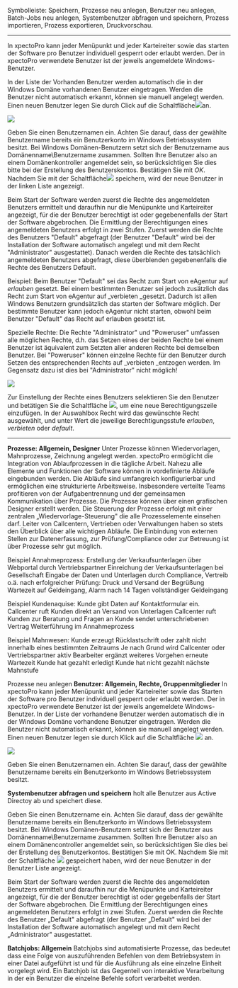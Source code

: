 
Symbolleiste: Speichern, Prozesse neu anlegen, Benutzer neu anlegen, Batch-Jobs neu anlegen, Systembenutzer abfragen und speichern, Prozess importieren, Prozess exportieren, Druckvorschau.

----------


In xpectoPro kann jeder Menüpunkt und jeder Karteireiter sowie das starten der Software pro Benutzer individuell gesperrt oder erlaubt werden. Der in xpectoPro verwendete Benutzer ist der jeweils angemeldete Windows-Benutzer.

In der Liste der Vorhanden Benutzer werden automatisch die in der Windows Domäne vorhandenen Benutzer eingetragen. Werden die Benutzer nicht automatisch erkannt, können sie manuell angelegt werden. Einen neuen Benutzer legen Sie durch Click auf die Schaltfläche![](http://xpecto.github.io/docs/img/img211.png)an.

![](http://xpecto.github.io/docs/img/img212.png)

Geben Sie einen Benutzernamen ein. Achten Sie darauf, dass der gewählte Benutzername bereits ein Benutzerkonto im Windows Betriebssystem besitzt. Bei Windows Domänen-Benutzern setzt sich der Benutzername aus Domänenname\Benutzername zusammen. Sollten Ihre Benutzer also an einem Domänenkontroller angemeldet sein, so berücksichtigen Sie dies bitte bei der Erstellung des Benutzerskontos. Bestätigen Sie mit _OK_.
Nachdem Sie mit der Schaltfläche![](http://xpecto.github.io/docs/img/img013.png) speichern, wird der neue Benutzer in der linken Liste angezeigt.

Beim Start der Software werden zuerst die Rechte des angemeldeten Benutzers ermittelt und daraufhin nur die Menüpunkte und Karteireiter angezeigt, für die der Benutzer berechtigt ist oder gegebenenfalls der Start der Software abgebrochen. Die Ermittlung der Berechtigungen eines angemeldeten Benutzers erfolgt in zwei Stufen. Zuerst werden die Rechte des Benutzers "Default" abgefragt (der Benutzer "Default" wird bei der Installation der Software automatisch angelegt und mit dem Recht "Administrator" ausgestattet). Danach werden die Rechte des tatsächlich angemeldeten Benutzers abgefragt, diese überblenden gegebenenfalls die Rechte des Benutzers Default.

Beispiel: Beim Benutzer "Default" sei das Recht zum Start von eAgentur auf _erlauben_ gesetzt. Bei einem bestimmten Benutzer sei jedoch zusätzlich das Recht zum Start von eAgentur auf _verbieten _gesetzt. Dadurch ist allen Windows Benutzern grundsätzlich das starten der Software möglich. Der bestimmte Benutzer kann jedoch eAgentur nicht starten, obwohl beim Benutzer "Default" das Recht auf erlauben
gesetzt ist.

Spezielle Rechte: Die Rechte "Administrator" und "Poweruser" umfassen alle möglichen Rechte, d.h. das Setzen eines der beiden Rechte bei einem Benutzer ist äquivalent zum Setzten aller anderen Rechte bei demselben Benutzer. Bei "Poweruser" können einzelne Rechte für den Benutzer durch Setzen des entsprechenden Rechts auf _verbieten _entzogen werden. Im Gegensatz dazu ist dies bei "Administrator" nicht möglich!

![](http://xpecto.github.io/docs/img/img214.png)

Zur Einstellung der Rechte eines Benutzers selektieren Sie den Benutzer und betätigen Sie die Schaltfläche ![](http://xpecto.github.io/docs/img/img046.png), um eine neue Berechtigungszeile einzufügen. In der Auswahlbox Recht wird das gewünschte Recht ausgewählt, und unter Wert die jeweilige Berechtigungsstufe _erlauben_, _verbieten_ oder _default_.


----------
**Prozesse: Allgemein, Designer**
Unter Prozesse können Wiedervorlagen, Mahnprozesse, Zeichnung angelegt werden.
xpectoPro ermöglicht die Integration von Ablaufprozessen in die tägliche Arbeit. Nahezu alle Elemente und Funktionen der Software können in vordefinierte Abläufe eingebunden werden. Die Abläufe sind umfangreich konfigurierbar und ermöglichen eine strukturierte Arbeitsweise. Insbesondere verteilte Teams profitieren von der Aufgabentrennung und der gemeinsamen Kommunikation über Prozesse.
Die Prozesse können über einen grafischen Designer erstellt werden. Die Steuerung der Prozesse erfolgt mit einer zentralen „Wiedervorlage-Steuerung" die alle Prozesselemente einsehen darf. Leiter von Callcentern, Vertrieben oder Verwaltungen haben so stets den Überblick über alle wichtigen Abläufe.
Die Einbindung von externen Stellen zur Datenerfassung, zur Prüfung/Compliance oder zur Betreuung ist über Prozesse sehr gut möglich. 

Beispiel Annahmeprozess:
Erstellung der Verkaufsunterlagen über Webportal durch Vertriebspartner
Einreichung der Verkaufsunterlagen bei Gesellschaft
Eingabe der Daten und Unterlagen durch Compliance, Vertreib o.ä.
nach erfolgreicher Prüfung: Druck und Versand der Begrüßung
Wartezeit auf Geldeingang, Alarm nach 14 Tagen
vollständiger Geldeingang

Beispiel Kundenaquise:
Kunde gibt Daten auf Kontaktformular ein.
Callcenter ruft Kunden direkt an
Versand von Unterlagen
Callcenter ruft Kunden zur Beratung und Fragen an
Kunde sendet unterschriebenen  Vertrag
Weiterführung im Annahmeprozess

Beispiel Mahnwesen:
Kunde erzeugt Rücklastschrift oder zahlt nicht innerhalb eines bestimmten Zeitraums
Je nach Grund wird Callcenter oder Vertriebspartner aktiv
Bearbeiter ergänzt weiteres Vorgehen
erneute Wartezeit
Kunde hat gezahlt erledigt
Kunde hat nicht gezahlt nächste Mahnstufe

Prozesse neu anlegen
**Benutzer: Allgemein, Rechte, Gruppenmitglieder**
In xpectoPro kann jeder Menüpunkt und jeder Karteireiter sowie das Starten der Software pro Benutzer individuell gesperrt oder erlaubt werden. Der in xpectoPro verwendete Benutzer ist der jeweils angemeldete Windows-Benutzer. In der Liste der vorhandene Benutzer werden automatisch die in der Windows Domäne vorhandene Benutzer eingetragen. Werden die Benutzer nicht automatisch erkannt, können sie manuell angelegt werden. Einen neuen Benutzer legen sie durch Klick auf die Schaltfläche ![](http://xpecto.github.io/docs/img/img_1424426984009.png) an.

![](http://xpecto.github.io/docs/img/img_1424427033970.png)

Geben Sie einen Benutzernamen ein. Achten Sie darauf, dass der gewählte Benutzername bereits ein Benutzerkonto im Windows Betriebssystem besitzt. 

**Systembenutzer abfragen und speichern** holt alle Benutzer aus Active Directoy ab und speichert diese.

Geben Sie einen Benutzername ein. Achten Sie darauf, dass der gewählte Benutzername bereits ein Benutzerkonto im Windows Betriebssystem besitzt. Bei Windows Domänen-Benutzern setzt sich der Benutzer aus Domänenname\Benutzername zusammen. Sollten Ihre Benutzer also an einem Domänencontroller angemeldet sein, so berücksichtigen Sie dies bei der Erstellung des Benutzerkontos. Bestätigen Sie mit OK. Nachdem Sie mit der Schaltfläche ![](http://xpecto.github.io/docs/img/img_1424428777473.png) gespeichert haben, wird der neue Benutzer in der Benutzer Liste angezeigt. 

Beim Start der Software werden zuerst die Rechte des angemeldeten Benutzers ermittelt und daraufhin nur die Menüpunkte und Karteireiter angezeigt, für die der Benutzer berechtigt ist oder gegebenfalls der Start der Software abgebrochen. Die Ermittlung der Berechtigungen eines angemeldeten Benutzers erfolgt in zwei Stufen. Zuerst werden die Rechte des Benutzer „Default" abgefragt (der Benutzer „Default" wird  bei der Installation der Software automatisch angelegt und mit dem Recht „Administrator" ausgestattet. 

**Batchjobs: Allgemein**
Batchjobs sind automatisierte Prozesse, das bedeutet dass eine Folge von auszuführenden Befehlen von dem Betriebsystem in einer Datei aufgeführt ist und für die Ausführung als eine einzelne Einheit vorgelegt wird. Ein Batchjob ist das Gegenteil von interaktive Verarbeitung in der ein Benutzer die einzelne Befehle sofort verarbeitet werden.